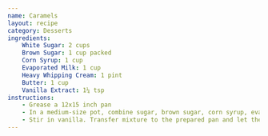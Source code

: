 ```yaml
---
name: Caramels
layout: recipe
category: Desserts
ingredients:
    White Sugar: 2 cups
    Brown Sugar: 1 cup packed
    Corn Syrup: 1 cup
    Evaporated Milk: 1 cup
    Heavy Whipping Cream: 1 pint
    Butter: 1 cup
    Vanilla Extract: 1¼ tsp
instructions:
    - Grease a 12x15 inch pan
    - In a medium-size pot, combine sugar, brown sugar, corn syrup, evaporated milk, whipping cream, and butter. Monitor the heat of the mixture with a candy thermometer while stirring. When the thermometer reaches 250 degrees F (120 degrees C) remove the pot from the heat.
    - Stir in vanilla. Transfer mixture to the prepared pan and let the mixture cool completely. When cooled cut the Carmel into small squares and wrap them in wax paper for storage.
---
```

